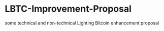 # LBTC-Improvement-Proposal

some   technical   and  non-technical  Lighting  Bitcoin   enhancement   proposal
